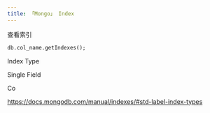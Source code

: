 ```yaml
---
title: 「Mongo」 Index
---
```






查看索引

```sql
db.col_name.getIndexes();
```







Index Type



Single Field



Co







https://docs.mongodb.com/manual/indexes/#std-label-index-types

